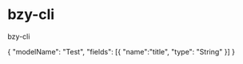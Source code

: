 # bzy-cli
bzy-cli


{
	"modelName": "Test",
	"fields": [{
		"name":"title",
		"type": "String"
	}]
}
